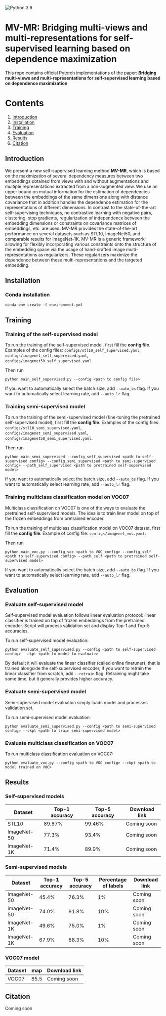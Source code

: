 ![Python 3.9](https://img.shields.io/badge/python-3.9-green.svg)

# MV-MR: Bridging multi-views and multi-representations for self-supervised learning based on dependence maximization

This repo contains official Pytorch implementations of the paper:
**Bridging multi-views and multi-representations for self-supervised learning based on dependence maximization**


# Contents
1. [Introduction](#introduction)
2. [Installation](#installation)
3. [Training](#training)
4. [Evaluation](#evaluation)
5. [Results](#results)
6. [Citation](#citation)

## Introduction

We present a new self-supervised learning method **MV-MR**, which is based on the maximization of several dependency
measures between two embeddings obtained from views with and without augmentations and multiple representations
extracted from a non-augmented view. We use an upper bound on mutual information for the estimation of dependencies
between the embeddings of the same dimensions along with distance covariance that in addition handles the dependence
estimation for the representations of different dimensions.
In contrast to the state-of-the-art self-supervising techniques, no contrastive learning with negative pairs, 
clustering, stop gradients, regularization of independence between the embedding dimensions or constraints on 
covariance matrices of embeddings, etc. are used.  MV-MR provides the state-of-the-art performance on several 
datasets such as STL10, ImageNet50, and comparable results for ImageNet-1K. MV-MR is a generic framework allowing 
for flexibly incorporating various constraints onto the structure of the embedding space via the usage of 
hand-crafted image multi-representations as regularizers. These regularizers maximize the dependence between these 
multi-representations and the targeted embedding.

## Installation

### Conda installation
```commandline
conda env create -f environment.yml
```

## Training

### Training of the self-supervised model

To run the training of the self-supervised model, first fill the **config file**. Examples of the config files: 
`configs/stl10_self_supervised.yaml`, `configs/imagenet_self_supervised.yaml`, `configs/imagenet50_self_supervised.yaml`.

Then run
```commandline
python main_self_supervised.py --config <path to config file>
```

If you want to automatically select the batch size, add `--auto_bs` flag. If you want to automatically select learning 
rate, add `--auto_lr` flag.

### Training semi-supervised model

To run the training of the semi-supervised model (fine-tuning the pretrained self-supervised model), first fill the 
**config file**. Examples of the config files: `configs/stl10_semi_supervised.yaml`, 
`configs/imagenet_semi_supervised.yaml`, `configs/imagenet50_semi_supervised.yaml`.

Then run
```commandline
python main_semi_supervised --config_self_supervised <path to self-supervised config> --config_semi_supervised <path to semi-supervised config> --path_self_supervised <path to pretrained self-supervised model>
```

If you want to automatically select the batch size, add `--auto_bs` flag. If you want to automatically select learning 
rate, add `--auto_lr` flag.

### Training multiclass classification model on VOC07

Multiclass classification on VOC07 is one of the ways to evaluate the pretrained self-supervised models. The idea is to 
train liner model on top of the frozen embeddings from pretrained encoder.

To run the training of multiclass classification model on VOC07 dataset, first fill the **config file**. Example of 
config file: `configs/imagenet_voc.yaml`.

Then run
```commandline
python main_voc.py --config_voc <path to VOC config> --config_self <path to self-supervised config> --path_self <path to pretrained self-supervised model>
```

If you want to automatically select the batch size, add `--auto_bs` flag. If you want to automatically select learning 
rate, add `--auto_lr` flag.

## Evaluation

### Evaluate self-supervised model
Self-supervised model evaluation follows linear evaluation protocol: linear classifier is trained on top of frozen 
embeddings from the pretrained encoder. Script will process validation set and display Top-1 and Top-5 accuracies.

To run self-supervised model evaluation:

```commandline
python evaluate_self_supervised.py --config <path to self-supervised config> --ckpt <path to model to evaluate>
```

By default it will evaluate the linear classifier (called online finetuner), that is trained alongside the self-supervised 
encoder, If you want to retrain the linear classifier from scratch, add `--retrain` flag. Retraining might take some 
time, but it generally provides higher accuracy. 

### Evaluate semi-supervised model
Semi-supervised model evaluation simply loads model and processes validation set.

To run semi-supervised model evaluation:

```commandline
python evaluate_semi_supervised.py --config <path to semi-supervised config> --ckpt <path to train semi-supervised model>
```

### Evaluate multiclass classification on VOC07

To run multiclass classification evaluation on VOC07:

```commandline
python evaluate_voc.py --config <path to VOC config> --ckpt <path to model trained on VOC>
```

## Results

### Self-supervised models
| Dataset     | Top-1 accuracy | Top-5 accuracy | Download link |
|-------------|----------------|----------------|-------|
| STL10       | 89.67%         | 99.46%         | Coming soon |
| ImageNet-50 | 77.3%          | 93.4%          | Coming soon | 
| ImageNet-1K | 71.4%          | 89.9%          | Coming soon | 

 
### Semi-supervised models
| Dataset     | Top-1 accuracy | Top-5 accuracy | Percentage of labels | Download link |
|-------------|----------------|----------------|----------------------|--------------|
| ImageNet-50 | 45.4%          | 76.3%          | 1%                   |Coming soon    |
| ImageNet-50 | 74.0%          | 91.8%          | 10%                  |Coming soon    |
| ImageNet-1K | 49.6%          | 75.0%          | 1%                   |Coming soon    | 
| ImageNet-1K | 67.9%          | 88.3%          | 10%                  |Coming soon    | 

### VOC07 model
| Dataset | map  | Download link |
|---------|------|-------------|
| VOC07   | 85.5 | Coming soon   

## Citation
Coming soon